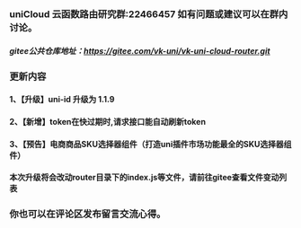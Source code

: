 ### uniCloud 云函数路由研究群:22466457 如有问题或建议可以在群内讨论。
##### gitee公共仓库地址：https://gitee.com/vk-uni/vk-uni-cloud-router.git
###  更新内容
#### 1、【升级】uni-id 升级为 1.1.9
#### 2、【新增】token在快过期时,请求接口能自动刷新token
#### 3、【预告】电商商品SKU选择器组件（打造uni插件市场功能最全的SKU选择器组件）

#### 本次升级将会改动router目录下的index.js等文件，请前往gitee查看文件变动列表

### 你也可以在评论区发布留言交流心得。


